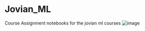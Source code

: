 # Jovian_ML
Course Assignment notebooks for the jovian ml courses
![image](https://user-images.githubusercontent.com/37710310/151490956-d028e2eb-0609-4fd3-9b9c-52e34fbc12d0.png)
